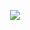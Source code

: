   ㅤㅤㅤㅤㅤㅤㅤ    ㅤㅤㅤㅤㅤㅤㅤ   ![](https://i.pinimg.com/736x/ac/f3/a2/acf3a2026f6ce2df1b9ef5b4028b928f.jpg)
